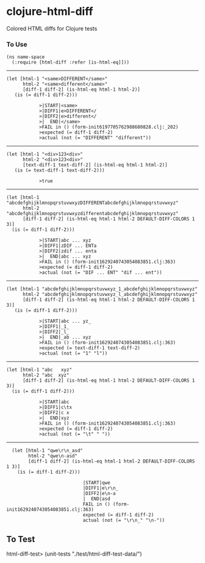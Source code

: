 ﻿﻿﻿﻿﻿﻿﻿﻿# clojure-html-diffColored HTML diffs for Clojure tests### To Use```(ns name-space   (:require [html-diff :refer [is-html-eq]]))```****```(let [html-1 "<same>DIFFERENT</same>"      html-2 "<same>different</same>"      [diff-1 diff-2] (is-html-eq html-1 html-2)]   (is (= diff-1 diff-2)))```                >|START|<same>                >|DIFF1|e>DIFFERENT</                >|DIFF2|e>different</                >|  END|</same>                >FAIL in () (form-init6197705762988680828.clj:_202)                >expected (= diff-1 diff-2)                >actual (not (= "DIFFERENT" "different"))****```(let [html-1 "<div>123<div>"      html-2 "<div>123<div>"      [text-diff-1 text-diff-2] (is-html-eq html-1 html-2)]   (is (= text-diff-1 text-diff-2)))```                >true****```(let [html-1 "abcdefghijklmnopqrstuvwxyzDIFFERENTabcdefghijklmnopqrstuvwxyz"      html-2 "abcdefghijklmnopqrstuvwxyzdifferentabcdefghijklmnopqrstuvwxyz"      [diff-1 diff-2] (is-html-eq html-1 html-2 DEFAULT-DIFF-COLORS 1 3)]  (is (= diff-1 diff-2)))```                >|START|abc ... xyz                >|DIFF1|zDIF ... ENTa                >|DIFF2|zdif ... enta                >|  END|abc ... xyz                >FAIL in () (form-init1629240743054083851.clj:363)                >expected (= diff-1 diff-2)                >actual (not (= "DIF ... ENT" "dif ... ent"))****```(let [html-1 "abcdefghijklmnopqrstuvwxyz_1_abcdefghijklmnopqrstuvwxyz"      html-2 "abcdefghijklmnopqrstuvwxyz_l_abcdefghijklmnopqrstuvwxyz"      [diff-1 diff-2] (is-html-eq html-1 html-2 DEFAULT-DIFF-COLORS 1 3)]   (is (= diff-1 diff-2)))```                >|START|abc ... yz_                >|DIFF1|_1_                >|DIFF2|_l_                >|  END|_ab ... xyz                >FAIL in () (form-init1629240743054083851.clj:363)                >expected (= text-diff-1 text-diff-2)                >actual (not (= "1" "l"))****```(let [html-1 "abc	xyz"      html-2 "abc  xyz"      [diff-1 diff-2] (is-html-eq html-1 html-2 DEFAULT-DIFF-COLORS 1 3)]  (is (= diff-1 diff-2)))```                >|START|abc                >|DIFF1|c\tx                >|DIFF2|c x                >|  END|xyz                >FAIL in () (form-init1629240743054083851.clj:363)                >expected (= diff-1 diff-2)                >actual (not (= "\t" " "))***```  (let [html-1 "qwe\r\n_asd"        html-2 "qwe\n-asd"        [diff-1 diff-2] (is-html-eq html-1 html-2 DEFAULT-DIFF-COLORS 1 3)]    (is (= diff-1 diff-2)))```                                |START|qwe                                |DIFF1|e\r\n_                                |DIFF2|e\n-a                                |  END|asd                                FAIL in () (form-init1629240743054083851.clj:363)                                expected (= diff-1 diff-2)                                actual (not (= "\r\n_" "\n-"))## To Testhtml-diff-test> (unit-tests "./test/html-diff-test-data/")